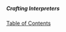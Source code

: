 ##### Crafting Interpreters #####
[Table of Contents](https://craftinginterpreters.com/contents.html)
